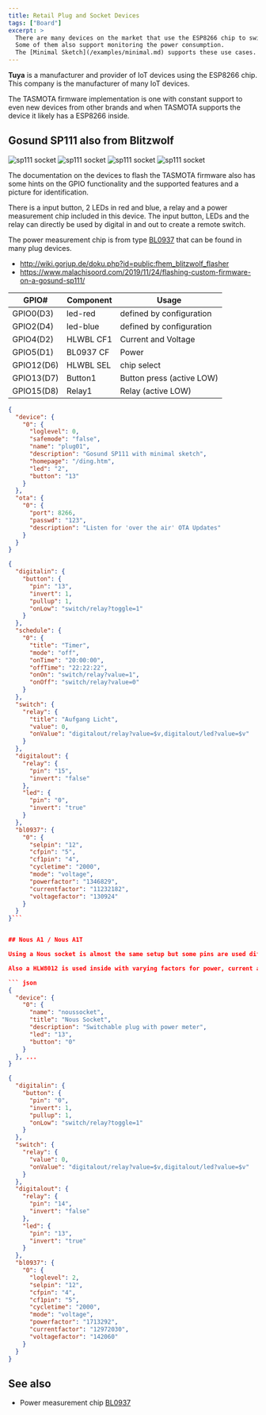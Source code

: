 ```yaml
---
title: Retail Plug and Socket Devices
tags: ["Board"]
excerpt: >
  There are many devices on the market that use the ESP8266 chip to switch main power by internal relays.
  Some of them also support monitoring the power consumption.
  The [Minimal Sketch](/examples/minimal.md) supports these use cases.
---
```


**Tuya** is a manufacturer and provider of IoT devices using the ESP8266 chip. This company is the manufacturer of many IoT devices.

The TASMOTA firmware implementation is one with constant support to even new devices from other brands and when TASMOTA supports the device it likely has a ESP8266 inside.


## Gosund SP111 also from Blitzwolf

![sp111 socket](/boards/sockets.jpg "w200")
![sp111 socket](/boards/socket-sp111-01.jpg "w200")
![sp111 socket](/boards/socket-sp111-02.jpg "w200")
![sp111 socket](/boards/socket-sp111-03.jpg "w200")

The documentation on the devices to flash the TASMOTA firmware also has some hints on the GPIO functionality and the supported features and a picture for identification.

There is a input button, 2 LEDs in red and blue, a relay and a power measurement chip included in this device. The input button, LEDs and the relay can directly be used by digital in and out to create a remote switch.

The power measurement chip is from type [BL0937](/elements/bl0937.md) that can be found in many plug devices.

* <http://wiki.gorjup.de/doku.php?id=public:fhem_blitzwolf_flasher>
* <https://www.malachisoord.com/2019/11/24/flashing-custom-firmware-on-a-gosund-sp111/>


| GPIO#      | Component | Usage                     |
| ---------- | --------- | ------------------------- |
| GPIO0(D3)  | led-red   | defined by configuration  |
| GPIO2(D4)  | led-blue  | defined by configuration  |
| GPIO4(D2)  | HLWBL CF1 | Current and Voltage       |
| GPIO5(D1)  | BL0937 CF | Power                     |
| GPIO12(D6) | HLWBL SEL | chip select               |
| GPIO13(D7) | Button1   | Button press (active LOW) |
| GPIO15(D8) | Relay1    | Relay (active LOW)        |


``` json
{
  "device": {
    "0": {
      "loglevel": 0,
      "safemode": "false",
      "name": "plug01",
      "description": "Gosund SP111 with minimal sketch",
      "homepage": "/ding.htm",
      "led": "2",
      "button": "13"
    }
  },
  "ota": {
    "0": {
      "port": 8266,
      "passwd": "123",
      "description": "Listen for 'over the air' OTA Updates"
    }
  }
}
```


``` json
{
  "digitalin": {
    "button": {
      "pin": "13",
      "invert": 1,
      "pullup": 1,
      "onLow": "switch/relay?toggle=1"
    }
  },
  "schedule": {
    "0": {
      "title": "Timer",
      "mode": "off",
      "onTime": "20:00:00",
      "offTime": "22:22:22",
      "onOn": "switch/relay?value=1",
      "onOff": "switch/relay?value=0"
    }
  },
  "switch": {
    "relay": {
      "title": "Aufgang Licht",
      "value": 0,
      "onValue": "digitalout/relay?value=$v,digitalout/led?value=$v"
    }
  },
  "digitalout": {
    "relay": {
      "pin": "15",
      "invert": "false"
    },
    "led": {
      "pin": "0",
      "invert": "true"
    }
  },
  "bl0937": {
    "0": {
      "selpin": "12",
      "cfpin": "5",
      "cf1pin": "4",
      "cycletime": "2000",
      "mode": "voltage",
      "powerfactor": "1346829",
      "currentfactor": "11232182",
      "voltagefactor": "130924"
    }
  }
}```


## Nous A1 / Nous A1T

Using a Nous socket is almost the same setup but some pins are used differently.

Also a HLW8012 is used inside with varying factors for power, current and voltage.

``` json
{
  "device": {
    "0": {
      "name": "noussocket",
      "title": "Nous Socket",
      "description": "Switchable plug with power meter",
      "led": "13",
      "button": "0"
    }
  }, ...
}
```

``` json
{
  "digitalin": {
    "button": {
      "pin": "0",
      "invert": 1,
      "pullup": 1,
      "onLow": "switch/relay?toggle=1"
    }
  },
  "switch": {
    "relay": {
      "value": 0,
      "onValue": "digitalout/relay?value=$v,digitalout/led?value=$v"
    }
  },
  "digitalout": {
    "relay": {
      "pin": "14",
      "invert": "false"
    },
    "led": {
      "pin": "13",
      "invert": "true"
    }
  },
  "bl0937": {
    "0": {
      "loglevel": 2,
      "selpin": "12",
      "cfpin": "4",
      "cf1pin": "5",
      "cycletime": "2000",
      "mode": "voltage",
      "powerfactor": "1713292",
      "currentfactor": "12972030",
      "voltagefactor": "142060"
    }
  }
}
```

## See also

* Power measurement chip [BL0937](/elements/bl0937.md)

<!-- 
##  Relay


Sonoff ITEAD Smart Home WLAN Wireless Switch Module für Apple Android APP Control

https://www.heise.de/newsticker/meldung/Smart-Home-Hack-Tuya-veroeffentlicht-Sicherheitsupdate-4292028.html

## more

* <https://github.com/arendst/Sonoff-Tasmota/wiki/Tuya-OTA>
* <https://creationx.de/ratgeber/sonoff/tasmota>
* <http://www.andremiller.net/content/programming-an-itead-sonoff-wireless-smart-switch-esp8266>
* <https://blog.moneybag.de/fhem-kurztest-gosund-blitzwolf-wlan-steckdosen/>

-->
